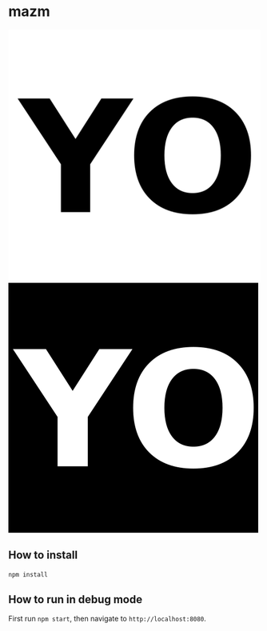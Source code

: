 # mazm

[![alt text](/static/yob.png)](/static/yob.webm)
[![alt text](/static/yow.png)](/static/yow.webm)

## How to install

```sh
npm install
```

## How to run in debug mode

First run `npm start`, then navigate to `http://localhost:8080`.
